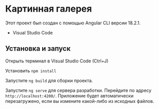 # Картинная галерея

Этот проект был создан с помощью Angular CLI версии 18.2.1.

- Visual Studio Code

## Установка и запуск

Открыть терминал в Visual Studio Code (Ctrl+J) 

Установить `npm install`

Запустите `ng build` для сборки проекта.

Запустите `ng serve` для сервера разработки. Перейдите по адресу `http://localhost:4200/`. Приложение будет автоматически перезагружено, если вы измените какой-либо из исходных файлов.

